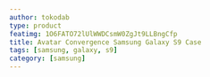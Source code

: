 ```yaml
---
author: tokodab
type: product
featimg: 1O6FATO72lUlWWDCsmW0ZgJt9LLBngCfp
title: Avatar Convergence Samsung Galaxy S9 Case
tags: [samsung, galaxy, s9]
category: [samsung]
---
```

